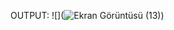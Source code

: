 OUTPUT:
![](![Ekran Görüntüsü (13)](https://user-images.githubusercontent.com/81915186/230473988-9132cc24-ec2b-4a33-bc5f-7c47aaba8c07.png))

